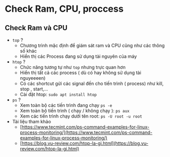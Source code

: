 # Check Ram, CPU, proccess

## Check Ram và CPU

- `top` ?
    - Chương trình mặc định để giám sát ram và CPU cũng như các thông số khác
    - Hiển thị các Process đang sử dụng tài nguyên của máy
- `htop` ?
    - Chức năng tương tự như `top` nhưng trực quan hơn
    - Hiển thị tất cả các process ( dù có hay không sử dụng tài nguyeeeen)
    - Có các shortcut gửi các signal đến cho tiến trình ( process) như kill, stop , start,...
    - Cài đặt htop: `sudo apt install htop`
- `ps` ?
    - Xem toàn bộ các tiến trình đang chạy `ps -e`
    - Xem toàn bộ tiến trình ( chạy / không chạy ): `ps aux`
    - Xem các tiến trình chạy dưới tên root: `ps -U root -u root`
- Tài liệu tham khảo
    - [https://www.tecmint.com/ps-command-examples-for-linux-process-monitoring/](https://www.tecmint.com/ps-command-examples-for-linux-process-monitoring/)
    - [https://blog.vu-review.com/htop-la-gi.html](https://blog.vu-review.com/htop-la-gi.html)